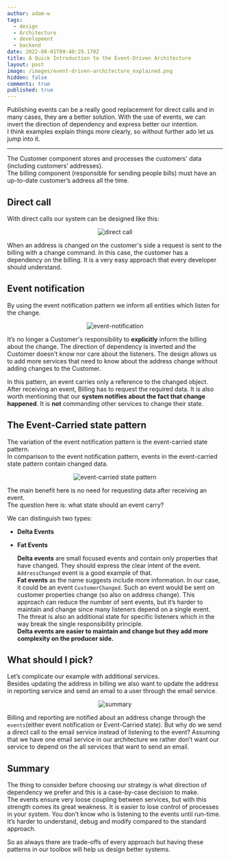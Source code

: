 ```yaml
---
author: adam-w
tags:
  - design
  - Architecture
  - development
  - backend
date: 2022-08-01T09:40:29.170Z
title: A Quick Introduction to the Event-Driven Architecture
layout: post
image: /images/event-driven-architecture_explained.png
hidden: false
comments: true
published: true
---
```

Publishing events can be a really good replacement for direct calls and in many cases, they are a better solution. With the use of events, we can invert the direction of dependency and  express better our intention.\
I think examples explain things more clearly, so without further ado let us jump into it.

- - -

The Customer component stores and processes the customers' data (including customers’ addresses).\
The billing component (responsible for sending people bills) must have an up-to-date customer’s address all the time.

## Direct call

With direct calls our system can be designed like this:

<center>

![direct call](https://cdn-images-1.medium.com/max/1600/1*2HYzwsw97YIVTH6i-43gHQ.png)

</center>

When an address is changed on the customer's side a request is sent to the billing with a change command. In this case, the customer has a dependency on the billing. It is a very easy approach that every developer should understand.

## Event notification 

By using the event notification pattern we inform all entities which listen for the change.

<center>

![event-notification](https://cdn-images-1.medium.com/max/1600/1*5oQn9dpZtd2rfQr0CCIarw.png)

</center>

It’s no longer a Customer's responsibility to **explicitly** inform the billing about the change. The direction of dependency is inverted and the Customer doesn't know nor care about the listeners. The design allows us to add more services that need to know about the address change without adding changes to the Customer.

In this pattern, an event carries only a reference to the changed object. After receiving an event, Billing has to request the required data. It is also worth mentioning that our **system notifies about the fact that change happened**. It is **not** commanding other services to change their state.

## The Event-Carried state pattern

The variation of the event notification pattern is the event-carried state pattern.\
In comparison to the event notification pattern, events in the event-carried state pattern contain changed data.

<center>

![event-carried state pattern](https://cdn-images-1.medium.com/max/1600/1*xHcllOYbVBwr18BNOnuKQg.png)

</center>

The main benefit here is no need for requesting data after receiving an event.\
The question here is: what state should an event carry? 

We can distinguish two types:

* **Delta Events**
* **Fat Events**

  **Delta events** are small focused events and contain only properties that have changed. They should express the clear intent of the event. `AddressChanged` event is a good example of that.\
  **Fat events** as the name suggests include more information. In our case, it could be an event `CustomerChanged`. Such an event would be sent on customer properties change (so also on address change). This approach can reduce the number of sent events, but it’s harder to maintain and change since many listeners depend on a single event. The threat is also an additional state for specific listeners which in the way break the single responsibility principle. \
  **Delta events are easier to maintain and change but they add more complexity on the producer side.**

## What should I pick?

Let’s complicate our example with additional services.\
Besides updating the address in billing we also want to update the address in reporting service and send an email to a user through the email service.

<center>

![summary](https://cdn-images-1.medium.com/max/1600/1*TjPTzSUkOrJjiHolyrQE0g.png)

</center>

Billing and reporting are notified about an address change through the `events`(either event notification or Event-Carried state). But why do we send a direct call to the email service instead of listening to the event? Assuming that we have one email service in our architecture we rather don’t want our service to depend on the all services that want to send an email.

## Summary

The thing to consider before choosing our strategy is what direction of dependency we prefer and this is a case-by-case decision to make. \
The events ensure very loose coupling between services, but with this strength comes its great weakness. It is easier to lose control of processes in your system. You don’t know who is listening to the events until run-time. It’s harder to understand, debug and modify compared to the standard approach.

So as always there are trade-offs of every approach but having these patterns in our toolbox will help us design better systems.

